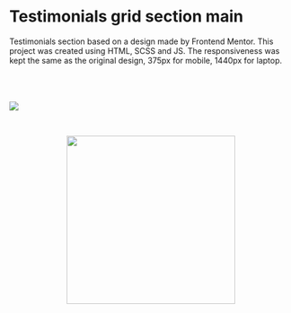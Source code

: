 # Testimonials grid section main

Testimonials section based on a design made by Frontend Mentor.
This project was created using HTML, SCSS and JS. The responsiveness was kept the same as the original design, 375px for mobile, 1440px for laptop. 
<br>
<br>
<br>
<br>
<p>
  <img src="https://user-images.githubusercontent.com/107587774/216459865-8b0741cc-6591-4b04-9b72-f78f2ff8882a.png">
</p> &nbsp;
<p align="center">
  <img src="https://user-images.githubusercontent.com/107587774/216459870-c52b4066-cb8d-4447-9637-4acd1fa4e86a.png" | width=300px>
</p> 

